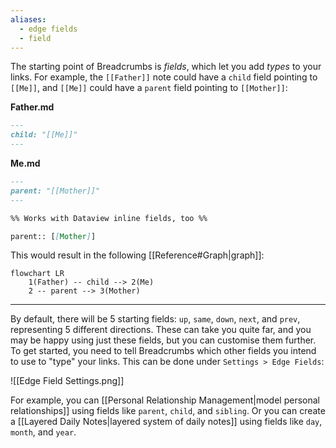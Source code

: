 ```yaml
---
aliases:
  - edge fields
  - field
---
```


The starting point of Breadcrumbs is _fields_, which let you add _types_ to your links. For example, the `[[Father]]` note could have a `child` field pointing to `[[Me]]`, and `[[Me]]` could have a `parent` field pointing to `[[Mother]]`:

**Father.md**

```md
---
child: "[[Me]]"
---
```

**Me.md**

```md
---
parent: "[[Mother]]"
---

%% Works with Dataview inline fields, too %%

parent:: [[Mother]]
```

This would result in the following [[Reference#Graph|graph]]:

```mermaid
flowchart LR
	1(Father) -- child --> 2(Me)
	2 -- parent --> 3(Mother)
```

---

By default, there will be 5 starting fields: `up`, `same`, `down`, `next`, and `prev`, representing 5 different directions. These can take you quite far, and you may be happy using just these fields, but you can customise them further. To get started, you need to tell Breadcrumbs which other fields you intend to use to "type" your links. This can be done under `Settings > Edge Fields`:

![[Edge Field Settings.png]]

For example, you can [[Personal Relationship Management|model personal relationships]] using fields like `parent`, `child`, and `sibling`. Or you can create a [[Layered Daily Notes|layered system of daily notes]] using fields like `day`, `month`, and `year`.
